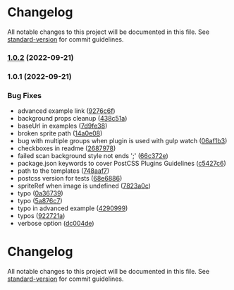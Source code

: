 # Changelog

All notable changes to this project will be documented in this file. See [standard-version](https://github.com/conventional-changelog/standard-version) for commit guidelines.

### [1.0.2](http://172.16.7.10/group_web/npm-package/postcss-sprites/compare/v1.0.1...v1.0.2) (2022-09-21)

### 1.0.1 (2022-09-21)


### Bug Fixes

* advanced example link ([9276c6f](http://172.16.7.10/group_web/npm-package/postcss-sprites/commit/9276c6f063d4f4dbedc250957fa42d0c565aaea5))
* background props cleanup ([438c51a](http://172.16.7.10/group_web/npm-package/postcss-sprites/commit/438c51a6be9efab09b8d04b8a3debd7d93f21552))
* baseUrl in examples ([7d9fe38](http://172.16.7.10/group_web/npm-package/postcss-sprites/commit/7d9fe38960be7900456c428ffc763aca56dcc072))
* broken sprite path ([14a0e08](http://172.16.7.10/group_web/npm-package/postcss-sprites/commit/14a0e08f9e4d45b601ed1f75d3dee0ee20829271))
* bug with multiple groups when plugin is used with gulp watch ([06af1b3](http://172.16.7.10/group_web/npm-package/postcss-sprites/commit/06af1b371acb3c94a9efeca194bb42435de10b5a))
* checkboxes in readme ([2687978](http://172.16.7.10/group_web/npm-package/postcss-sprites/commit/2687978e307832f5b813743f1330a292f33792f6))
* failed scan background style not ends ';' ([66c372e](http://172.16.7.10/group_web/npm-package/postcss-sprites/commit/66c372ed7a0356741787cccfbcb37de344009aad))
* package.json keywords to cover PostCSS Plugins Guidelines ([c5427c6](http://172.16.7.10/group_web/npm-package/postcss-sprites/commit/c5427c65b42e6d0387d2213dd56c10b0c2f40b21))
* path to the templates ([748aaf7](http://172.16.7.10/group_web/npm-package/postcss-sprites/commit/748aaf7dd37889a9f8bfe3dd8dbd735cf7ffedcb))
* postcss version for tests ([68e6886](http://172.16.7.10/group_web/npm-package/postcss-sprites/commit/68e6886c456bd13d8a9c74973cbd1f6f8d591abc))
* spriteRef when image is undefined ([7823a0c](http://172.16.7.10/group_web/npm-package/postcss-sprites/commit/7823a0c096c90fec0b1d0786f42c1553cfbf5aff))
* typo ([0a36739](http://172.16.7.10/group_web/npm-package/postcss-sprites/commit/0a367394ca772c69a74b4c1454d8b3fd288aea9b))
* typo ([5a876c7](http://172.16.7.10/group_web/npm-package/postcss-sprites/commit/5a876c7d86a8ae8f3def0b450fb3985d167fa55a))
* typo in advanced example ([4290999](http://172.16.7.10/group_web/npm-package/postcss-sprites/commit/42909999ec8a2998c6984e39ed194d2e63299b52))
* typos ([922721a](http://172.16.7.10/group_web/npm-package/postcss-sprites/commit/922721a2caf0f298f19ad3b749399b3daa9efb24))
* verbose option ([dc004de](http://172.16.7.10/group_web/npm-package/postcss-sprites/commit/dc004de0accc4e1d7b60f9dd881aaf9d917f2c45))

# Changelog

All notable changes to this project will be documented in this file. See [standard-version](https://github.com/conventional-changelog/standard-version) for commit guidelines.